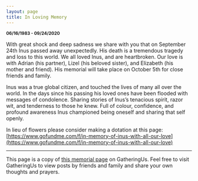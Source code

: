 ```yaml
---
layout: page
title: In Loving Memory
---
```


<small><strong>06/16/1983 - 09/24/2020</strong></small>

With great shock and deep sadness we share with you that on September 24th Inus passed away unexpectedly. His death is a tremendous tragedy and loss to this world. We all loved Inus, and are heartbroken. Our love is with Adrian (his partner), Lizel (his beloved sister), and Elizabeth (his mother and friend).  His memorial will take place on October 5th for close friends and family. 

Inus was a true global citizen, and touched the lives of many all over the world. In the days since his passing his loved ones have been flooded with messages of condolence. Sharing stories of Inus’s  tenacious spirit, razor wit, and tenderness to those he knew. Full of colour, confidence, and profound awareness Inus championed being oneself and sharing that self openly. 

In lieu of flowers please consider making a dotation at this page: [https://www.gofundme.com/f/in-memory-of-inus-with-all-our-love](https://www.gofundme.com/f/in-memory-of-inus-with-all-our-love)

-----

<p class="message">
  This page is a copy of <a href="https://www.gatheringus.com/memorial/inus-goussard/5274">this memorial page</a> on GatheringUs. Feel free to visit GatheringUs to view posts by friends and family and share your own thoughts and prayers.
</p>